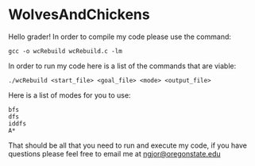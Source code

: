 # WolvesAndChickens

Hello grader!
In order to compile my code please use the command:

    gcc -o wcRebuild wcRebuild.c -lm

In order to run my code here is a list of the commands that are viable:
    
    ./wcRebuild <start_file> <goal_file> <mode> <output_file>

Here is a list of modes for you to use:
    
    bfs
    dfs
    iddfs
    A*

That should be all that you need to run and execute my code, if you have questions
please feel free to email me at ngjor@oregonstate.edu
